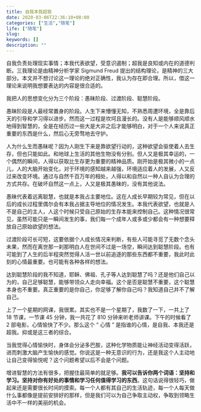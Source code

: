 ```yaml
---
title: 自我本我超我
date: 2020-03-06T22:36:10+08:00
categories: ["生活","随笔"]
life: ["随笔"]
slug: 
keywords: []
description: ""
---
```


自我负责处理现实事情；本我代表欲望，受意识遏制；超我是良知或内在的道德判断。三我理论是由精神分析学家 Sigmund Freud 提出的结构理论，是精神的三大部分。本文并不想讨论这一理论的绝对正确性，我认为存在即合理。所以，借这一理论来说明我想要表达的内容是很合适的。

我把人的思想变化分为三个阶段：愚昧阶段、过渡阶段、聪慧阶段。

愚昧阶段是人最经常置身的阶段。人生下来懵懂无知，不熟悉周遭环境，全是靠后天的引导和学习得以进步。然而这一过程是坎坷且漫长的。没有人是能够顺风顺水地得到智慧的，全是在经历过一些大是大非之后才能够明白，对于一个人来说真正重要的东西是什么，然后心无旁骛地去守护。

人为什么生而愚昧呢？因为人刚生下来是靠欲望行动的，这种欲望会驱使着人去生存，但也只能如此。和地球上生活的其他生物没有分别。但人又是极其幸运的，一个偶然的瞬间，人得以获取比生存更为重要的精神品质。刚开始是极其微小的一点儿，人的大脑开始变化，对于环境的感知越来越强，环境适应着人的发展，人又反过来改变环境。通过与自然千百万年的相处，人得以和自然以一种人自认为合理的方式共存。在破坏自然这一点上，人又是极其愚昧的，没有其他说法。

愚昧代表着远离聪慧，也就是本我占主要地位。这在人成长早期较为常见，但在以后的成长过程里偶尔会有本我占据主导地位的情况发生。本我代表欲望，也就是人不是自己的主人，人这个时候只受自己原始的生存本能来控制自己。这种情况很常见，虽然可能只是一瞬间发生的事，我们每一个成年人或多或少都会有一种想要释放自己原始欲望的想法。

过渡阶段可长可短，这要依据个人成长情况来判断，有些人可能寻觅了无数个念头未果，然而在离世那一刹那明白人在世间不过是一场空，瞬间达到聪慧阶段。也有可能到了人生的后半程突然觉得人活一世以前追逐的那些东西都不重要，我此时此刻的心情最重要。也可能有各种各样的想法。

达到聪慧阶段的我不知道，耶稣、佛祖、孔子等人达到聪慧了吗？还是他们自己以为的，自己足够聪慧，能够带领众人走向幸福。这个是否是聪慧不重要，这个聪慧本身也不重要。真正重要的是你自己，你足够了解你自己吗？我知道自己并不了解自己。

上了一个星期的网课，我很累。其实也不是一个星期了，我数了一下，一共上了 18 节课，一节课 45 分钟，我一共花了 810 分钟来听老师讲课。下午的时候看了 2 部电影，心情愉快了不少。那么这个 “ 心情 ” 是指谁的心情，是自我、本我还是超我。抑或是这三者的综合。

当我觉得心情愉快时，身体会分泌多巴胺，这种化学物质能让神经活动变得活跃，进而刺激大脑产生愉快的感觉。你说这是一种无意识的行为，还是我这个人主动地让自己变得愉悦呢？这个问题希望以后不会是个问题。

增进智慧的方法有很多，把握住最简单的就足够。**我可以告诉你两个词语：坚持和学习。坚持对你有好处的事情和学习任何值得学习的东西**。这句话说得很轻巧，做起来还是需要很长时间的摸索。每一个人都有其自己的生活轨迹，每一个人每天做什么事都像是提前安排好的那样，但是我们可以为自己争取主动权，争取到领略生活中不一样的美丽的机会。